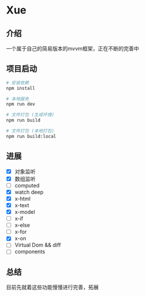 # Xue

## 介绍

一个属于自己的简易版本的mvvm框架，正在不断的完善中

## 项目启动

```bash
# 安装依赖
npm install

# 本地服务
npm run dev

# 文件打包 (生成环境)
npm run build

# 文件打包 (本地打包)
npm run build:local

```

## 进展

- [x] 对象监听
- [x] 数组监听
- [ ] computed
- [x] watch deep
- [x] x-html
- [x] x-text
- [x] x-model
- [ ] x-if
- [ ] x-else
- [ ] x-for
- [x] x-on
- [ ] Virtual Dom && diff
- [ ] components

## 总结

目前先就着这些功能慢慢进行完善，拓展
